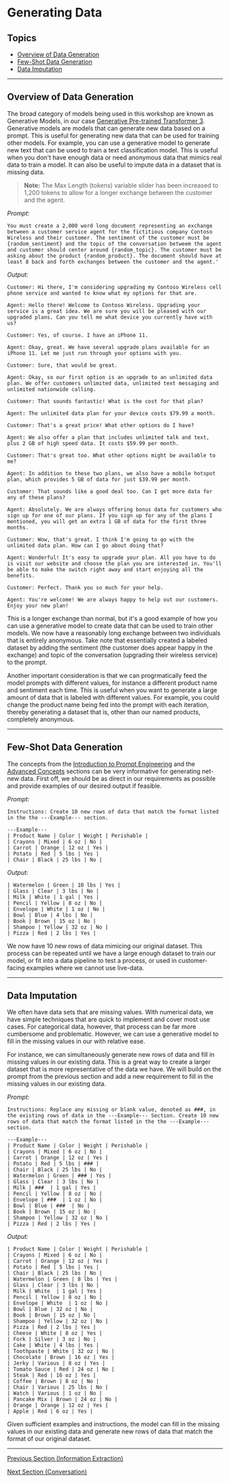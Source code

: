 # Generating Data

## Topics

  - [Overview of Data Generation](#overview-of-data-generation)
  - [Few-Shot Data Generation](#few-shot-data-generation)
  - [Data Imputation](#data-imputation)
---

## Overview of Data Generation

The broad category of models being used in this workshop are known as Generative Models, in our case [Generative Pre-trained Transformer 3](https://news.microsoft.com/source/features/ai/from-conversation-to-code-microsoft-introduces-its-first-product-features-powered-by-gpt-3/?culture=en-us&country=us). Generative models are models that can generate new data based on a prompt. This is useful for generating new data that can be used for training other models. For example, you can use a generative model to generate new text that can be used to train a text classification model. This is useful when you don't have enough data or need anonymous data that mimics real data to train a model. It can also be useful to impute data in a dataset that is missing data. 

> **Note:** The Max Length (tokens) variable slider has been increased to 1,200 tokens to allow for a longer exchange between the customer and the agent.

*Prompt:*
```
You must create a 2,000 word long document representing an exchange between a customer service agent for the fictitious company Contoso Wireless and their customer. The sentiment of the customer must be {random_sentiment} and the topic of the conversation betweem the agent and customer should center around {random_topic}. The customer must be asking about the product {random_product}. The document should have at least 8 back and forth exchanges between the customer and the agent.'
```

*Output:*
```
Customer: Hi there, I'm considering upgrading my Contoso Wireless cell phone service and wanted to know what my options for that are.

Agent: Hello there! Welcome to Contoso Wireless. Upgrading your service is a great idea. We are sure you will be pleased with our upgraded plans. Can you tell me what device you currently have with us?

Customer: Yes, of course. I have an iPhone 11.

Agent: Okay, great. We have several upgrade plans available for an iPhone 11. Let me just run through your options with you. 

Customer: Sure, that would be great.

Agent: Okay, so our first option is an upgrade to an unlimited data plan. We offer customers unlimited data, unlimited text messaging and unlimited nationwide calling.

Customer: That sounds fantastic! What is the cost for that plan?

Agent: The unlimited data plan for your device costs $79.99 a month. 

Customer: That's a great price! What other options do I have?

Agent: We also offer a plan that includes unlimited talk and text, plus 2 GB of high speed data. It costs $59.99 per month. 

Customer: That's great too. What other options might be available to me?

Agent: In addition to these two plans, we also have a mobile hotspot plan, which provides 5 GB of data for just $39.99 per month.

Customer: That sounds like a good deal too. Can I get more data for any of these plans?

Agent: Absolutely. We are always offering bonus data for customers who sign up for one of our plans. If you sign up for any of the plans I mentioned, you will get an extra 1 GB of data for the first three months. 

Customer: Wow, that's great. I think I'm going to go with the unlimited data plan. How can I go about doing that?

Agent: Wonderful! It's easy to upgrade your plan. All you have to do is visit our website and choose the plan you are interested in. You'll be able to make the switch right away and start enjoying all the benefits. 

Customer: Perfect. Thank you so much for your help.

Agent: You're welcome! We are always happy to help out our customers. Enjoy your new plan!
```
This is a longer exchange than normal, but it's a good example of how you can use a generative model to create data that can be used to train other models. We now have a reasonably long exchange between two individuals that is entirely anonymous. Take note that essentially created a labeled dataset by adding the sentiment (the customer does appear happy in the exchange) and topic of the conversation (upgrading their wireless service) to the prompt. 

Another important consideration is that we can progrmatically feed the model prompts with different values, for instance a different product name and sentiment each time. This is useful when you want to generate a large amount of data that is labeled with different values. For example, you could change the product name being fed into the prompt with each iteration, thereby generating a dataset that is, other than our named products, completely anonymous.

---
## Few-Shot Data Generation

The concepts from the [Introduction to Prompt Engineering](./01_Prompt_Introduction.md) and the [Advanced Concepts](./03_Advanced_Concepts.md) sections can be very informative for generating net-new data. First off, we should be as direct in our requirements as possible and provide examples of our desired output if feasible.

*Prompt:*
```
Instructions: Create 10 new rows of data that match the format listed in the the ---Example--- section.

---Example---
| Product Name | Color | Weight | Perishable |
| Crayons | Mixed | 6 oz | No |
| Carrot | Orange | 12 oz | Yes |
| Potato | Red | 5 lbs | Yes |
| Chair | Black | 25 lbs | No |
```

*Output:*
```
| Watermelon | Green | 10 lbs | Yes |
| Glass | Clear | 3 lbs | No |
| Milk | White | 1 gal | Yes |
| Pencil | Yellow | 8 oz | No |
| Envelope | White | 1 oz | No |
| Bowl | Blue | 4 lbs | No |
| Book | Brown | 15 oz | No |
| Shampoo | Yellow | 32 oz | No |
| Pizza | Red | 2 lbs | Yes |
```

We now have 10 new rows of data mimicing our original dataset. This process can be repeated until we have a large enough dataset to train our model, or fit into a data pipeline to test a process, or used in customer-facing examples where we cannot use live-data.

---
## Data Imputation

We often have data sets that are missing values. With numerical data, we have simple techniques that are quick to implement and cover most use cases. For categorical data, however, that process can be far more cumbersome and problematic. However, we can use a generative model to fill in the missing values in our with relative ease. 

For instance, we can simultaneously generate new rows of data and fill in missing values in our existing data. This is a great way to create a larger dataset that is more representative of the data we have. We will build on the prompt from the previous section and add a new requirement to fill in the missing values in our existing data.

*Prompt:*
```
Instructions: Replace any missing or blank value, denoted as ###, in the existing rows of data in the ---Example--- Section. Create 10 new rows of data that match the format listed in the the ---Example--- section.  

---Example---
| Product Name | Color | Weight | Perishable |
| Crayons | Mixed | 6 oz | No |
| Carrot | Orange | 12 oz | Yes |
| Potato | Red | 5 lbs | ### |
| Chair | Black | 25 lbs | No |
| Watermelon | Green | ### | Yes |
| Glass | Clear | 3 lbs | No |
| Milk | ###  | 1 gal | Yes |
| Pencil | Yellow | 8 oz | No |
| Envelope | ###  | 1 oz | No |
| Bowl | Blue | ###  | No |
| Book | Brown | 15 oz | No |
| Shampoo | Yellow | 32 oz | No |
| Pizza | Red | 2 lbs | Yes |
```

*Output:*
```
| Product Name | Color | Weight | Perishable |
| Crayons | Mixed | 6 oz | No |
| Carrot | Orange | 12 oz | Yes |
| Potato | Red | 5 lbs | Yes |
| Chair | Black | 25 lbs | No |
| Watermelon | Green | 8 lbs | Yes |
| Glass | Clear | 3 lbs | No |
| Milk | White  | 1 gal | Yes |
| Pencil | Yellow | 8 oz | No |
| Envelope | White  | 1 oz | No |
| Bowl | Blue | 32 oz | No |
| Book | Brown | 15 oz | No |
| Shampoo | Yellow | 32 oz | No |
| Pizza | Red | 2 lbs | Yes |
| Cheese | White | 8 oz | Yes |
| Fork | Silver | 3 oz | No | 
| Cake | White | 4 lbs | Yes |
| Toothpaste | White | 32 oz | No |
| Chocolate | Brown | 16 oz | Yes |
| Jerky | Various | 8 oz | Yes |
| Tomato Sauce | Red | 24 oz | No |
| Steak | Red | 16 oz | Yes |
| Coffee | Brown | 8 oz | No |
| Chair | Various | 25 lbs | No |
| Watch | Various | 1 oz | No |
| Pancake Mix | Brown | 24 oz | No |
| Orange | Orange | 12 oz | Yes |
| Apple | Red | 6 oz | Yes |
```
Given sufficient examples and instructions, the model can fill in the missing values in our existing data and generate new rows of data that match the format of our original dataset.

---

[Previous Section (Information Extraction)](./02_Recommendations.md)

[Next Section (Conversation)](./03_Advanced_Concepts.md)